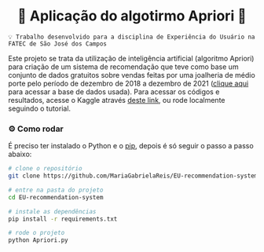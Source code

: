 <h1 align="center">🎯 Aplicação do algotirmo Apriori 🎯</h1>

<p align="center">

```
💡 Trabalho desenvolvido para a disciplina de Experiência do Usuário na FATEC de São José dos Campos
```
</p>

Este projeto se trata da utilização de inteligência artificial (algoritmo Apriori) para criação de um sistema de recomendação que teve como base um conjunto de dados gratuitos sobre vendas feitas por uma joalheria de médio porte pelo período de dezembro de 2018 a dezembro de 2021 ([clique aqui](https://www.kaggle.com/datasets/mkechinov/ecommerce-purchase-history-from-jewelry-store) para acessar a base de dados usada). Para acessar os códigos e resultados, acesse o Kaggle através [deste link](), ou rode localmente seguindo o tutorial.

### :gear: Como rodar
É preciso ter instalado o Python e o [pip](https://pip.pypa.io/en/stable/installing/), depois é só seguir o passo a passo abaixo:

```bash
# clone o repositório
git clone https://github.com/MariaGabrielaReis/EU-recommendation-system.git

# entre na pasta do projeto
cd EU-recommendation-system

# instale as dependências
pip install -r requirements.txt

# rode o projeto
python Apriori.py
```


